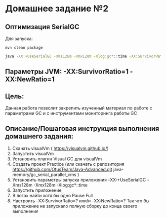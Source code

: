 # Домашнее задание №2

## Оптимизация SerialGC

Для запуска:
```console 
mvn clean package
```

```bash 
java -XX:+UseSerialGC -Xms128m -Xmx128m -Xlog:gc*::time -XX:SurvivorRatio=1 -XX:NewRatio=1 -cp target/classes ru.otus.Practice > gc.log
```

## Параметры JVM: -XX:SurvivorRatio=1 -XX:NewRatio=1

## Цель:

Данная работа позволит закрепить изученный материал по работе с параметрами GC
и с инструментами мониторинга работы GC

## Описание/Пошаговая инструкция выполнения домашнего задания:

1. Скачать visualVm ( https://visualvm.github.io/)
2. Запустить visualVm
3. Установить плагин Visual GC для visualVm
4. Создать проект Practice (или скачать с репозитория https://github.com/OtusTeam/Java-Advanced.git java-memory/gc_serial_parallel_cms )
5. Установить параметры запуска приложения -XX:+UseSerialGC -Xms128m -Xmx128m -Xlog:gc*::time
6. Запустить приложение
7. В логах найти хотя бы одно Pause Full
8. Настроить -XX:SurvivorRatio=? или/и -XX:NewRatio=? Так что бы приложение не запускало полную сборку до конца своего выполнения



